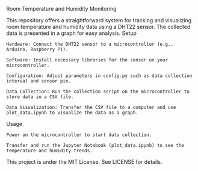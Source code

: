 Room Temperature and Humidity Monitoring

This repository offers a straightforward system for tracking and visualizing room temperature and humidity data using a DHT22 sensor. The collected data is presented in a graph for easy analysis.
Setup

    Hardware: Connect the DHT22 sensor to a microcontroller (e.g., Arduino, Raspberry Pi).

    Software: Install necessary libraries for the sensor on your microcontroller.

    Configuration: Adjust parameters in config.py such as data collection interval and sensor pin.

    Data Collection: Run the collection script on the microcontroller to store data in a CSV file.

    Data Visualization: Transfer the CSV file to a computer and use plot_data.ipynb to visualize the data as a graph.

Usage

    Power on the microcontroller to start data collection.

    Transfer and run the Jupyter Notebook (plot_data.ipynb) to see the temperature and humidity trends.

This project is under the MIT License. See LICENSE for details.

